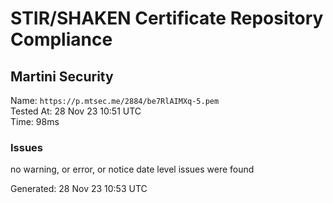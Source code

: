 # STIR/SHAKEN Certificate Repository Compliance

## Martini Security

Name: `https://p.mtsec.me/2884/be7RlAIMXq-5.pem`\
Tested At: 28 Nov 23 10:51 UTC\
Time: 98ms

### Issues

no warning, or error, or notice date level issues were found

Generated: 28 Nov 23 10:53 UTC